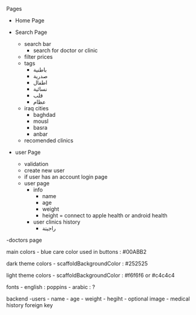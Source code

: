 Pages
- Home Page

- Search Page
    <!-- to all users -->
    - search bar
        - search for doctor or clinic
    - filter prices
    - tags
        - باطنية
        - صدرية
        - اطفال
        - نسائية
        - قلب
        - عظام
    - iraq cities
        - baghdad
        - mousl
        - basra
        - anbar
    - recomended clinics
- user Page
    <!-- login page -->
    - validation
    - create new user
    - if user has an account login page
    <!-- user page (after logedin) -->
    - user page
        - info 
            - name
            - age
            - weight
            - height
            = connect to apple health or android health
        - user clinics history
            - راجيتة



-doctors page
    
main colors
    - blue care color used in buttons : #00ABB2

            
dark theme colors
    - scaffoldBackgroundColor : #252525

light theme colors
    - scaffoldBackgroundColor : #f6f6f6 or #c4c4c4

fonts
    - english : poppins
    - arabic : ?


backend
    -users
        - name
        - age
        - weight
        - hegiht
        - optional image
        - medical history foreign key
        